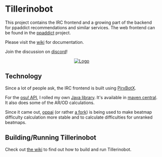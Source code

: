 # Tillerinobot

This project contains the IRC frontend and a growing part of the backend for ppaddict recommendations and similar services.
The web frontend can be found in the [ppaddict](https://github.com/Tillerino/ppaddict) project.

Please visit the [wiki](https://github.com/Tillerino/Tillerinobot/wiki) for documentation.

Join the discussion on [discord](https://discord.gg/0ww19XGd9XsiJ4LI)!


<p align="center">
  <a href="https://discordapp.com/invite/0ww19XGd9XsiJ4LI">
    <img alt="Logo" src="https://discordapp.com/api/guilds/170177781257207808/widget.png?style=banner2">
  </a>
</p>

## Technology

Since a lot of people ask, the IRC frontend is built using [PirxBotX](https://github.com/TheLQ/pircbotx).

For the [osu! API](https://github.com/ppy/osu-api/wiki), I rolled my own [Java library](https://github.com/Tillerino/osuApiConnector). It's available in [maven central](https://mvnrepository.com/artifact/com.github.tillerino/osu-api-connector). It also does some of the AR/OD calculations.

Since it came out, [oppai](https://github.com/Francesco149/oppai) (or rather [a fork](https://github.com/Tillerino/oppai)) is being used to make beatmap difficulty calculation more stable and to calculate difficulties for unranked beatmaps.

## Building/Running Tillerinobot

Check out [the wiki](https://github.com/Tillerino/Tillerinobot/wiki/Working-on-Tillerinobot) to find out how to build and run Tillerinobot.
